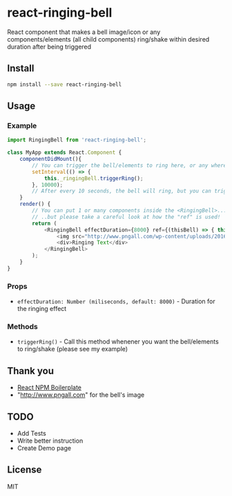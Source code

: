 # react-ringing-bell
React component that makes a bell image/icon or any components/elements (all child components) ring/shake within desired duration after being triggered

## Install

```bash
npm install --save react-ringing-bell
```

## Usage

### Example

```javascript
import RingingBell from 'react-ringing-bell';

class MyApp extends React.Component {
	componentDidMount(){
		// You can trigger the bell/elements to ring here, or any where else! (with the use of "ref")
		setInterval(() => {
			this._ringingBell.triggerRing();
		}, 10000);
		// After every 10 seconds, the bell will ring, but you can trigger this ringing-effect elsewhere!	
	}
    render() {
    	// You can put 1 or many components inside the <RingingBell>...</RingingBell>, they can be React components, DOM elements, or plain text, all of them will be shaken after being triggered!
        // ..but please take a careful look at how the "ref" is used!
        return (
            <RingingBell effectDuration={8000} ref={(thisBell) => { this._ringingBell = thisBell; }}>
				<img src="http://www.pngall.com/wp-content/uploads/2016/04/Bell-Transparent.png" style={{width: '100px', height: '100px'}}/>
				<div>Ringing Text</div>
            </RingingBell>
        );
    }
}
```

### Props

- `effectDuration: Number (miliseconds, default: 8000)` - Duration for the ringing effect

### Methods

- `triggerRing()` - Call this method whenener you want the bell/elements to ring/shake (please see my example)

## Thank you

- [React NPM Boilerplate](https://github.com/juliancwirko/react-npm-boilerplate)
- "http://www.pngall.com" for the bell's image

## TODO
- Add Tests
- Write better instruction
- Create Demo page

## License

MIT
